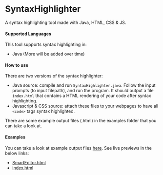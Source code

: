 # SyntaxHighlighter
A syntax highlighting tool made with Java, HTML, CSS & JS.

#### Supported Languages
This tool supports syntax highlighting in:
- Java
(More will be added over time)

#### How to use
There are two versions of the syntax highlighter:
- Java source: compile and run `SyntaxHighlighter.java`. Follow the input prompts (to input filepath), and run the program. It should output a file `index.html` that contains a HTML rendering of your code after syntax highlighting.
- Javascript & CSS source: attach these files to your webpages to have all `<code>` tags syntax highlighted.

There are some example output files (.html) in the examples folder that you can take a look at.

#### Examples
You can take a look at example output files [here](https://github.com/JC-ProgJava/SyntaxHighlighter/tree/main/examples). See live previews in the below links:
- [SmartEditor.html](https://htmlpreview.github.io/?https://raw.githubusercontent.com/JC-ProgJava/SyntaxHighlighter/main/examples/smarteditor.html)
- [index.html](https://htmlpreview.github.io/?https://raw.githubusercontent.com/JC-ProgJava/SyntaxHighlighter/main/examples/index.html)
